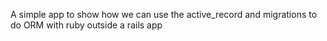 A simple app to show how we can use the active_record and migrations to do ORM with ruby outside a rails app

